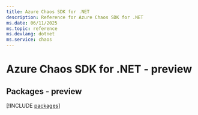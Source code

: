 ```yaml
---
title: Azure Chaos SDK for .NET
description: Reference for Azure Chaos SDK for .NET
ms.date: 06/11/2025
ms.topic: reference
ms.devlang: dotnet
ms.service: chaos
---
```

# Azure Chaos SDK for .NET - preview
## Packages - preview
[!INCLUDE [packages](chaos-index.md)]